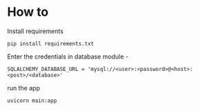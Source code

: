 # How to

Install requirements

```pip install requirements.txt```

Enter the credentials in database module - 

```SQLALCHEMY_DATABASE_URL = 'mysql://<user>:<password>@<host>:<post>/<database>'```

run the app

`uvicorn main:app`